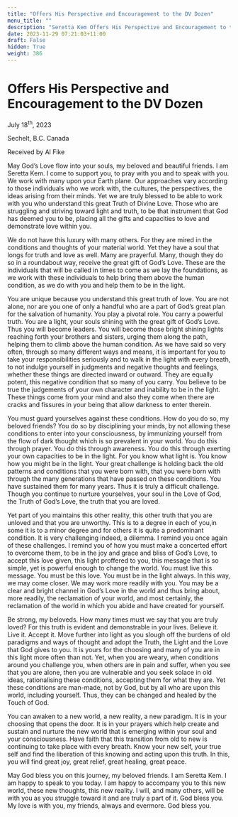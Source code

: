 ```yaml
---
title: "Offers His Perspective and Encouragement to the DV Dozen"
menu_title: ""
description: "Seretta Kem Offers His Perspective and Encouragement to the DV Dozen"
date: 2023-11-29 07:21:03+11:00
draft: False
hidden: True
weight: 386
---
```

# Offers His Perspective and Encouragement to the DV Dozen

July 18<sup>th</sup>, 2023

Sechelt, B.C. Canada

Received by Al Fike  



May God’s Love flow into your souls, my beloved and beautiful friends. I am Seretta Kem. I come to support you, to pray with you and to speak with you. We work with many upon your Earth plane. Our approaches vary according to those individuals who we work with, the cultures, the perspectives, the ideas arising from their minds. Yet we are truly blessed to be able to work with you who understand this great Truth of Divine Love. Those who are struggling and striving toward light and truth, to be that instrument that God has deemed you to be, placing all the gifts and capacities to love and demonstrate love within you. 

We do not have this luxury with many others. For they are mired in the conditions and thoughts of your material world. Yet they have a soul that longs for truth and love as well. Many are prayerful. Many, though they do so in a roundabout way, receive the great gift of God’s Love. These are the individuals that will be called in times to come as we lay the foundations, as we work with these individuals to help bring them above the human condition, as we do with you and help them to be in the light.

You are unique because you understand this great truth of love. You are not alone, nor are you one of only a handful who are a part of God’s great plan for the salvation of humanity. You play a pivotal role. You carry a powerful truth. You are a light, your souls shining with the great gift of God’s Love. Thus you will become leaders. You will become those bright shining lights reaching forth your brothers and sisters, urging them along the path, helping them to climb above the human condition. As we have said so very often, through so many different ways and means, it is important for you to take your responsibilities seriously and to walk in the light with every breath, to not indulge yourself in judgments and negative thoughts and feelings, whether these things are directed inward or outward. They are equally potent, this negative condition that so many of you carry. You believe to be true the judgements of your own character and inability to be in the light. These things come from your mind and also they come when there are cracks and fissures in your being that allow darkness to enter therein. 

You must guard yourselves against these conditions. How do you do so, my beloved friends? You do so by disciplining your minds, by not allowing these conditions to enter into your consciousness, by immunizing yourself from the flow of dark thought which is so prevalent in your world. You do this through prayer. You do this through awareness. You do this through exerting your own capacities to be in the light. For you know what light is. You know how you might be in the light. Your great challenge is holding back the old patterns and conditions that you were born with, that you were born with through the many generations that have passed on these conditions. You have sustained them for many years. Thus it is truly a difficult challenge. Though you continue to nurture yourselves, your soul in the Love of God, the Truth of God’s Love, the truth that you are loved. 

Yet part of you maintains this other reality, this other truth that you are unloved and that you are unworthy. This is to a degree in each of you,in some it is to a minor degree and for others it is quite a predominant condition. It is very challenging indeed, a dilemma. I remind you once again of these challenges. I remind you of how you must make a concerted effort to overcome them, to be in the joy and grace and bliss of God’s Love, to accept this love given, this light proffered to you, this message that is so simple, yet is powerful enough to change the world. You must live this message. You must be this love. You must be in the light always. In this way, we may come closer. We may work more readily with you. You may be a clear and bright channel in God’s Love in the world and thus bring about, more readily, the reclamation of your world, and most certainly, the reclamation of the world in which you abide and have created for yourself.

Be strong, my beloveds. How many times must we say that you are truly loved? For this truth is evident and demonstrable in your lives. Believe it. Live it. Accept it. Move further into light as you slough off the burdens of old paradigms and ways of thought and adopt the Truth, the Light and the Love that God gives to you. It is yours for the choosing and many of you are in this light more often than not. Yet, when you are weary, when conditions around you challenge you, when others are in pain and suffer, when you see that you are alone, then you are vulnerable and you seek solace in old ideas, rationalising these conditions, accepting them for what they are. Yet these conditions are man-made, not by God, but by all who are upon this world, including yourself. Thus, they can be changed and healed by the Touch of God. 

You can awaken to a new world, a new reality, a new paradigm. It is in your choosing that opens the door. It is in your prayers which help create and sustain and nurture the new world that is emerging within your soul and your consciousness. Have faith that this transition from old to new is continuing to take place with every breath. Know your new self, your true self and find the liberation of this knowing and acting upon this truth. In this, you will find great joy, great relief, great healing, great peace. 

May God bless you on this journey, my beloved friends. I am Seretta Kem. I am happy to speak to you today. I am happy to accompany you to this new world, these new thoughts, this new reality. I will, and many others, will be with you as you struggle toward it and are truly a part of it. God bless you. My love is with you, my friends, always and evermore. God bless you.